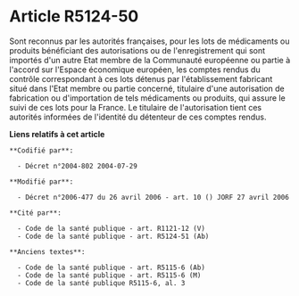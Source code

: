 # Article R5124-50

Sont reconnus par les autorités françaises, pour les lots de médicaments ou produits bénéficiant des autorisations ou de
l'enregistrement qui sont importés d'un autre Etat membre de la Communauté européenne ou partie à l'accord sur l'Espace
économique européen, les comptes rendus du contrôle correspondant à ces lots détenus par l'établissement fabricant situé dans
l'Etat membre ou partie concerné, titulaire d'une autorisation de fabrication ou d'importation de tels médicaments ou
produits, qui assure le suivi de ces lots pour la France. Le titulaire de l'autorisation tient ces autorités informées de
l'identité du détenteur de ces comptes rendus.

**Liens relatifs à cet article**

	**Codifié par**:

	  - Décret n°2004-802 2004-07-29

	**Modifié par**:

	  - Décret n°2006-477 du 26 avril 2006 - art. 10 () JORF 27 avril 2006

	**Cité par**:

	  - Code de la santé publique - art. R1121-12 (V)
	  - Code de la santé publique - art. R5124-51 (Ab)

	**Anciens textes**:

	  - Code de la santé publique - art. R5115-6 (Ab)
	  - Code de la santé publique - art. R5115-6 (M)
	  - Code de la santé publique R5115-6, al. 3
